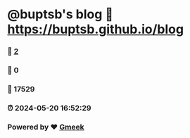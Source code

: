 # @buptsb's blog :link: https://buptsb.github.io/blog 
### :page_facing_up: [2](https://buptsb.github.io/blog/tag.html) 
### :speech_balloon: 0 
### :hibiscus: 17529 
### :alarm_clock: 2024-05-20 16:52:29 
### Powered by :heart: [Gmeek](https://github.com/Meekdai/Gmeek)
